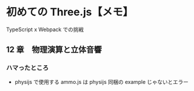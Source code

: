 # 初めての Three.js【メモ】

TypeScript x Webpack での挑戦

## 12 章　物理演算と立体音響

### ハマったところ

- physijs で使用する ammo.js は physijs 同梱の example じゃないとエラー
